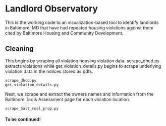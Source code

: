 # Landlord Observatory

This is the working code to an visualization-based tool to identify landlords in Baltimore, MD that have had repeated housing violations against them cited by Baltimore Housing and Community Development. 

## Cleaning

This begins by scraping all violation housing violation data. scrape_dhcd.py extracts violations while get_violation_details.py begins to scrape underlying violation data in the notices stored as pdfs.

    scrape_dhcd.py
    get_violation_details.py

Next, we scrape and extract the owners names and information from the Baltimore Tax & Assessment page for each violation location.

    scrape_balt_real_prop.py

    
#### To be continued!
        
